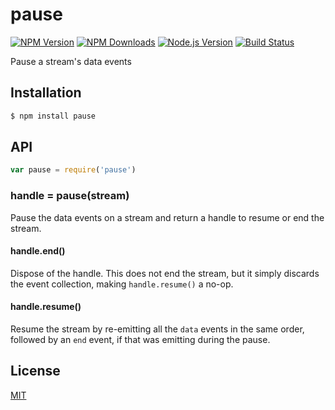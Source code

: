 # pause

[![NPM Version][npm-image]][npm-url]
[![NPM Downloads][downloads-image]][downloads-url]
[![Node.js Version][node-image]][node-url]
[![Build Status][travis-image]][travis-url]

Pause a stream's data events

## Installation

```sh
$ npm install pause
```

## API

```js
var pause = require('pause')
```

### handle = pause(stream)

Pause the data events on a stream and return a handle to resume or end the
stream.

#### handle.end()

Dispose of the handle. This does not end the stream, but it simply discards
the event collection, making `handle.resume()` a no-op.

#### handle.resume()

Resume the stream by re-emitting all the `data` events in the same order,
followed by an `end` event, if that was emitting during the pause.

## License

[MIT](LICENSE)

[npm-image]: https://img.shields.io/npm/v/pause.svg
[npm-url]: https://npmjs.org/package/pause
[node-image]: https://img.shields.io/node/v/pause.svg
[node-url]: http://nodejs.org/download/
[travis-image]: https://img.shields.io/travis/stream-utils/pause.svg
[travis-url]: https://travis-ci.org/stream-utils/pause
[downloads-image]: https://img.shields.io/npm/dm/pause.svg
[downloads-url]: https://npmjs.org/package/pause
